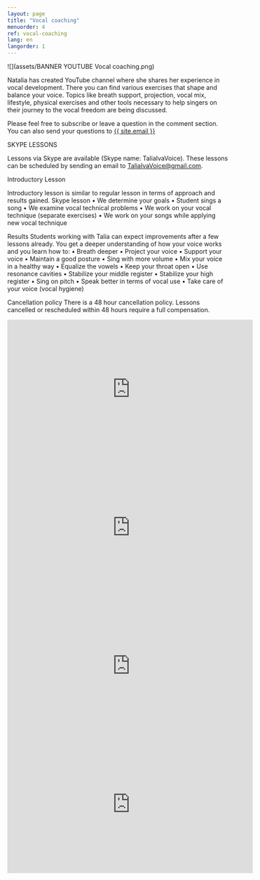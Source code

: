 ```yaml
---
layout: page
title: "Vocal coaching"
menuorder: 4
ref: vocal-coaching
lang: en
langorder: 1
---
```


![](assets/BANNER YOUTUBE Vocal coaching.png)

Natalia has created YouTube channel where she shares her experience in vocal development. There you can find various exercises that shape and balance your voice. Topics like breath support, projection, vocal mix, lifestyle, physical exercises and other tools necessary to help singers on their journey to the vocal freedom are being discussed. 

Please feel free to subscribe or leave a question in the comment section. You can also send your questions to <a href="mailto:{{ site.email }}">{{ site.email }}</a>

SKYPE LESSONS

Lessons via Skype are available (Skype name: TaliaIvaVoice). These lessons can be scheduled by sending an email to TaliaIvaVoice@gmail.com.

Introductory Lesson

Introductory lesson is similar to regular lesson in terms of approach and results gained.
Skype lesson
•	We determine your goals
•	Student sings a song
•	We examine vocal technical problems
•	We work on your vocal technique (separate exercises)
•	We work on your songs while applying new vocal technique


Results
Students working with Talia can expect improvements after a few lessons already. You get a deeper understanding of how your voice works and you learn how to:
•	Breath deeper
•	Project your voice
•	Support your voice
•	Maintain a good posture
•	Sing with more volume
•	Mix your voice in a healthy way
•	Equalize the vowels
•	Keep your throat open
•	Use resonance cavities
•	Stabilize your middle register
•	Stabilize your high register
•	Sing on pitch
•	Speak better in terms of vocal use
•	Take care of your voice (vocal hygiene)


Cancellation policy
There is a 48 hour cancellation policy. Lessons cancelled or rescheduled within 48 hours require a full compensation.


<iframe width="560" height="315" src="https://www.youtube.com/embed/MKi71AN3mgg" frameborder="0" allow="autoplay; encrypted-media" allowfullscreen></iframe>

<iframe width="560" height="315" src="https://www.youtube.com/embed/bNK8kpnJadM" frameborder="0" allow="autoplay; encrypted-media" allowfullscreen></iframe>

<iframe width="560" height="315" src="https://www.youtube.com/embed/GO_vvl4sVm4" frameborder="0" allow="autoplay; encrypted-media" allowfullscreen></iframe>

<iframe width="560" height="315" src="https://www.youtube.com/embed/yMqwdPOirCc" frameborder="0" allow="autoplay; encrypted-media" allowfullscreen></iframe>
